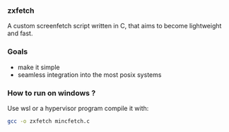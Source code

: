 ### zxfetch
A custom screenfetch script written in C, that aims to become lightweight and fast.

### Goals
- make it simple
- seamless integration into the most posix systems

### How to run on windows ?
Use wsl or a hypervisor program
compile it with: 
``` bash
gcc -o zxfetch mincfetch.c
```

